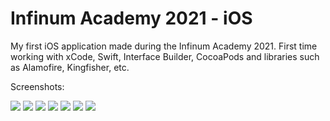 # Infinum Academy 2021 - iOS

My first iOS application made during the Infinum Academy 2021. First time working with xCode, Swift, Interface Builder, CocoaPods and libraries such as Alamofire, Kingfisher, etc.

Screenshots:

![](Screenshots/splash.png)
![](Screenshots/login.png)
![](Screenshots/main.png)
![](Screenshots/details1.png)
![](Screenshots/details2.png)
![](Screenshots/review.png)
![](Screenshots/account.png)

